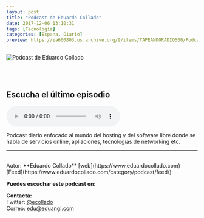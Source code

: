 ```yaml
---
layout: post
title: "Podcast de Eduardo Collado"
date: 2017-12-06 13:10:31
tags: [Tecnología]
categories: [Espana, Diario]
preview: https://ia600803.us.archive.org/9/items/TAPEANDORADIO500/Podcast2_300-EduardoColladoCabeza.jpg
---
```


![Podcast de Eduardo Collado](https://ia600803.us.archive.org/9/items/TAPEANDORADIO500/Podcast2_500-EduardoColladoCabeza.jpg)

<br/>
<br/>

## Escucha el último episodio

<!--reproductor-feed=https://www.eduardocollado.com/category/podcast/feed/-->
<!--reproductor-start-->
<audio id="audio" preload="auto" controls="" src="https://media.blubrry.com/eduardocollado/www.eduardocollado.com/wp-content/uploads/2018/04/podcast-150-datacenter-como-servicio.mp3"></audio>
<!--reproductor-end-->

Podcast diario enfocado al mundo del hosting y del software libre donde se habla de servicios online, apliaciones, tecnologías de networking etc.  

_ _ _

<br>
Autor: **Eduardo Collado**  
[web](https://www.eduardocollado.com)  
[Feed](https://www.eduardocollado.com/category/podcast/feed/)  


**Puedes escuchar este podcast en:**  


**Contacta:**  
Twitter: [@ecollado](https://twitter.com/ecollado)  
Correo: [edu@eduangi.com](mailto:edu@eduangi.com)  

